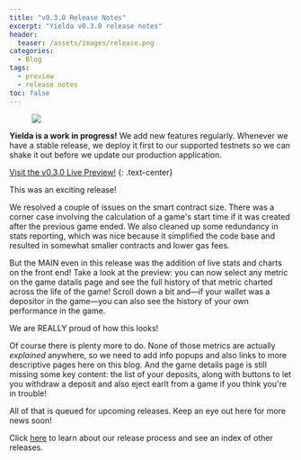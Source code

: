 ```yaml
---
title: "v0.3.0 Release Notes"
excerpt: "Yielda v0.3.0 release notes"
header:
  teaser: /assets/images/release.png
categories:
  - Blog
tags:
  - preview
  - release notes
toc: false
---
```


<figure class="align-left" style="margin-top: 10px; margin-bottom: 10px; width: 150px;">
    <img src="{{ site.url }}{{ site.baseurl }}/assets/images/release.png">
</figure>

**Yielda is a work in progress!** We add new features regularly. Whenever we have a stable release, we deploy it first to our supported testnets so we can shake it out before we update our production application.

<a class="btn btn--primary btn--large" href="https://app-git-preview-0-3-0-ponzifarm.vercel.app/" target="blank">Visit the v0.3.0 Live Preview!</a>
{:  .text-center}

This was an exciting release!

We resolved a couple of issues on the smart contract size. There was a corner case involving the calculation of a game's start time if it was created after the previous game ended. We also cleaned up some redundancy in stats reporting, which was nice because it simplified the code base and resulted in somewhat smaller contracts and lower gas fees.

But the MAIN even in this release was the addition of live stats and charts on the front end! Take a look at the preview: you can now select any metric on the game datails page and see the full history of that metric charted across the life of the game! Scroll down a bit and&mdash;if your wallet was a depositor in the game&mdash;you can also see the history of your own performance in the game.

We are REALLY proud of how this looks! 

Of course there is plenty more to do. None of those metrics are actually *explained* anywhere, so we need to add info popups and also links to more descriptive pages here on this blog. And the game details page is still missing some key content: the list of your deposits, along with buttons to let you withdraw a deposit and also eject earlt from a game if you think you're in trouble!

All of that is queued for upcoming releases. Keep an eye out here for more news soon!

Click [here](/blog/releases) to learn about our release process and see an index of other releases.